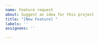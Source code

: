 ```yaml
---
name: Feature request
about: Suggest an idea for this project
title: "[New Feature] "
labels: ''
assignees: ''

---
```




